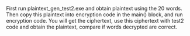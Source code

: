 First run plaintext_gen_test2.exe and obtain plaintext using the 20 words.
Then copy this plaintext into encryption code in the main() block, and run encryption code.
You will get the ciphertext, use this ciphertext with test2 code and obtain the plaintext, compare if words decrypted are correct.
